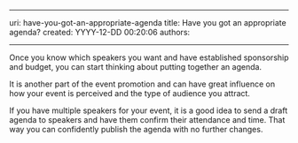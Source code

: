 

---
uri: have-you-got-an-appropriate-agenda
title: Have you got an appropriate agenda?
created: YYYY-12-DD 00:20:06
authors:

---




<span class='intro'> <p class="ssw15-rteElement-P">Once you know which speakers you want and have established sponsorship and budget, you can start thinking about putting together an agenda.&#160;</p> </span>

<p class="ssw15-rteElement-P">It is another part of the event promotion and can have great influence on how your event is perceived and the type of audience you attract. ​​</p><p>If you have multiple speakers for your event, it is a good idea to send a draft agenda to speakers and have them confirm their attendance and time. That way you can confidently publish the agenda with no further changes.&#160;</p>


